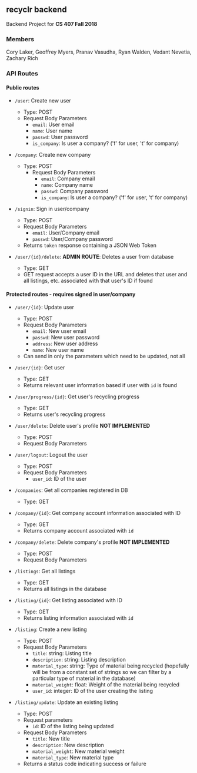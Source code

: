 ## recyclr backend

Backend Project for **CS 407 Fall 2018**


### Members

Cory Laker, Geoffrey Myers, Pranav Vasudha, Ryan Walden, Vedant Nevetia, Zachary Rich

### API Routes
#### Public routes
- `/user`: Create new user
    - Type: POST
    - Request Body Parameters
        - `email`: User email
        - `name`: User name
        - `passwd`: User password
        - `is_company`: Is user a company? ('f' for user, 't' for company)
    
- `/company`: Create new company
    - Type: POST
        - Request Body Parameters
            - `email`: Company email
            - `name`: Company name
            - `passwd`: Company password
            - `is_company`: Is user a company? ('f' for user, 't' for company)

- `/signin`: Sign in user/company
    - Type: POST
    - Request Body Parameters
        - `email`: User/Company email
        - `passwd`: User/Company password
    - Returns `token` response containing a JSON Web Token

- `/user/{id}/delete`: **ADMIN ROUTE**: Deletes a user from database
    - Type: GET
    - GET request accepts a user ID in the URL and deletes that user and all listings, etc. associated with that user's ID if found

#### Protected routes - requires signed in user/company
- `/user/{id}`: Update user
    - Type: POST
    - Request Body Parameters
        - `email`: New user email
        - `passwd`: New user password
        - `address`: New user address
        - `name`: New user name
    - Can send in only the parameters which need to be updated, not all

- `/user/{id}`: Get user
    - Type: GET
    - Returns relevant user information based if user with `id` is found

- `/user/progress/{id}`: Get user's recycling progress
    - Type: GET
    - Returns user's recycling progress

- `/user/delete`: Delete user's profile **NOT IMPLEMENTED**
    - Type: POST
    - Request Body Parameters

- `/user/logout`: Logout the user
    - Type: POST
    - Request Body Parameters
        - `user_id`: ID of the user

- `/companies`: Get all companies registered in DB
    - Type: GET

- `/company/{id}`: Get company account information associated with ID
    - Type: GET
    - Returns company account associated with `id`

- `/company/delete`: Delete company's profile **NOT IMPLEMENTED**
    - Type: POST
    - Request Body Parameters

- `/listings`: Get all listings
    - Type: GET
    - Returns all listings in the database

- `/listing/{id}`: Get listing associated with ID
    - Type: GET
    - Returns listing information associated with `id`

- `/listing`: Create a new listing
    - Type: POST
    - Request Body Parameters
        - `title`: string:  Listing title
        - `description`: string: Listing description
        <!-- - `img_hash`: Image hash -->
        - `material_type`: string: Type of material being recycled (hopefully will be from a constant set of strings so we can filter by a particular type of material in the database)
        - `material_weight`: float: Weight of the material being recycled
        - `user_id`: integer: ID of the user creating the listing

- `/listing/update`: Update an existing listing
    - Type: POST
    - Request parameters
        - `id`: ID of the listing being updated
    - Request Body Parameters
        - `title`: New title
        - `description`: New description
        - `material_weight`: New material weight
        - `material_type`: New material type
    - Returns a status code indicating success or failure

